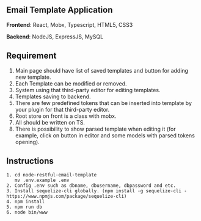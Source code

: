 ## Email Template Application

**Frontend**: React, Mobx, Typescript, HTML5, CSS3

**Backend**: NodeJS, ExpressJS, MySQL

## Requirement
1. Main page should have list of saved templates and button for adding new template.
2. Each Template can be modified or removed.
3. System using that third-party editor for editing templates.
4. Templates saving to backend.
5. There are few predefined tokens that can be inserted into template by your plugin for that third-party editor.
6. Root store on front is a class with mobx.
7. All should be written on TS.
8. There is possibility to show parsed template when editing it (for example, click on button in editor and some models with parsed tokens opening).


## Instructions
```
1. cd node-restful-email-template
   mv .env.example .env
2. Config .env such as dbname, dbusername, dbpassword and etc.
3. Install sequelize-cli globally. (npm install -g sequelize-cli - https://www.npmjs.com/package/sequelize-cli)
4. npm install
5. npm run db
6. node bin/www
```
